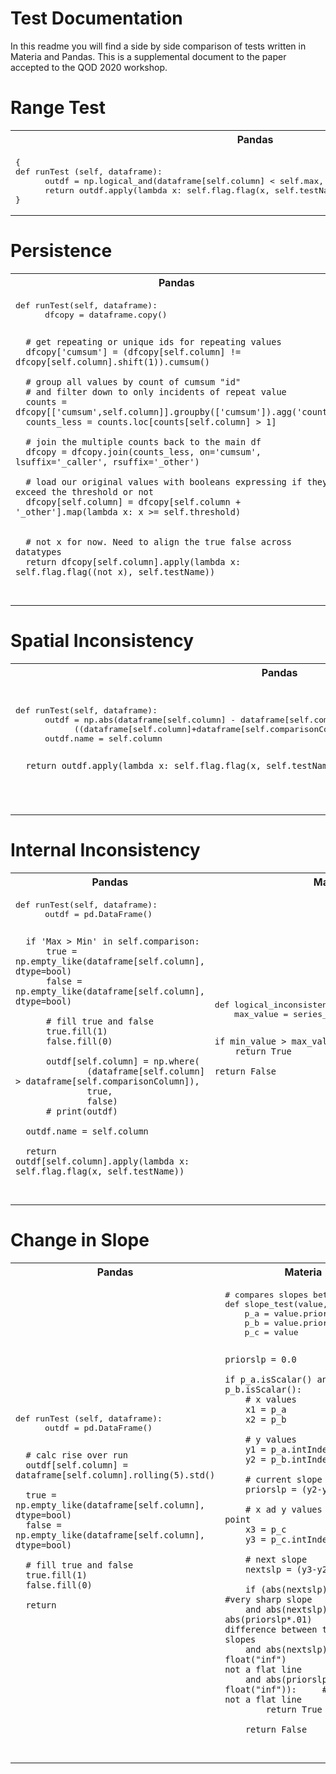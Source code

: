 # Test Documentation

In this readme you will find a side by side comparison of tests written in Materia and Pandas. This is a supplemental document to the paper accepted to the QOD 2020 workshop.

# Range Test

<table>
<tr>
<th>
Pandas
</th>
<th>
Materia
</th>
</tr>

<tr>
<td>
<pre>
{
def runTest (self, dataframe):
      outdf = np.logical_and(dataframe[self.column] < self.max, dataframe[self.column] > self.min)
      return outdf.apply(lambda x: self.flag.flag(x, self.testName))
}
</pre>
</td>
<td>
<pre>
def range_test(value):
    return (value < -20 or value > 20)
</pre>
</td>
</tr>
</table>


# Persistence

<table>
<tr>
<th>
Pandas
</th>
<th>
Materia
</th>
</tr>

<tr>
<td>
<pre>
def runTest(self, dataframe):
      dfcopy = dataframe.copy()

      # get repeating or unique ids for repeating values
      dfcopy['cumsum'] = (dfcopy[self.column] != dfcopy[self.column].shift(1)).cumsum()

      # group all values by count of cumsum "id"
      # and filter down to only incidents of repeat value
      counts = dfcopy[['cumsum',self.column]].groupby(['cumsum']).agg('count')
      counts_less = counts.loc[counts[self.column] > 1]

      # join the multiple counts back to the main df
      dfcopy = dfcopy.join(counts_less, on='cumsum', lsuffix='_caller', rsuffix='_other')

      # load our original values with booleans expressing if they exceed the threshold or not
      dfcopy[self.column] = dfcopy[self.column + '_other'].map(lambda x: x >= self.threshold)


      # not x for now. Need to align the true false across datatypes
      return dfcopy[self.column].apply(lambda x: self.flag.flag((not x), self.testName))
</pre>
</td>
<td>
<pre>
def rv_test(value):
    n = 3
    if not value.isnan():
        if value == value.prior(n):
            return True
    return False

</pre>
</td>
</tr>
</table>

# Spatial Inconsistency

<table>
<tr>
<th>
Pandas
</th>
<th>
Materia
</th>
</tr>

<tr>
<td>
<pre>
def runTest(self, dataframe):
      outdf = np.abs(dataframe[self.column] - dataframe[self.comparisonColumn]) /
            ((dataframe[self.column]+dataframe[self.comparisonColumn]/2.0)) * 100.0 < self.percentDifference
      outdf.name = self.column

      return outdf.apply(lambda x: self.flag.flag(x, self.testName))
</pre>
</td>
<td>
<pre>
def spatial_inconsistency(value, i):
    comp_val = series_max_10.value().at(value)
    threshold = abs(value * 2)

    if comp_val > (value + threshold) or comp_val < (value - threshold):
        return True

    return False

</pre>
</td>
</tr>
</table>


# Internal Inconsistency

<table>
<tr>
<th>
Pandas
</th>
<th>
Materia
</th>
</tr>

<tr>
<td>
<pre>
def runTest(self, dataframe):
      outdf = pd.DataFrame()

      if 'Max > Min' in self.comparison:
          true = np.empty_like(dataframe[self.column], dtype=bool)
          false = np.empty_like(dataframe[self.column], dtype=bool)

          # fill true and false
          true.fill(1)
          false.fill(0)

          outdf[self.column] = np.where(
                  (dataframe[self.column] > dataframe[self.comparisonColumn]), 
                  true, 
                  false)
          # print(outdf)

      outdf.name = self.column

      return outdf[self.column].apply(lambda x: self.flag.flag(x, self.testName))
</pre>
</td>
<td>
<pre>
def logical_inconsistency_min(min_value):
    max_value = series_max.value().at(min_value)

    if min_value > max_value:
        return True

    return False
</pre>
</td>
</tr>
</table>


# Change in Slope

<table>
<tr>
<th>
Pandas
</th>
<th>
Materia
</th>
</tr>

<tr>
<td>
<pre>
def runTest (self, dataframe):
      outdf = pd.DataFrame()

      # calc rise over run
      outdf[self.column] = dataframe[self.column].rolling(5).std()

      true = np.empty_like(dataframe[self.column], dtype=bool)
      false = np.empty_like(dataframe[self.column], dtype=bool)

      # fill true and false
      true.fill(1)
      false.fill(0)

      return
</pre>
</td>
<td>
<pre>
# compares slopes between values
def slope_test(value, i):
    p_a = value.prior(2)[0]
    p_b = value.prior(2)[1]
    p_c = value

    priorslp = 0.0

    if p_a.isScalar() and p_b.isScalar():
        # x values
        x1 = p_a
        x2 = p_b

        # y values
        y1 = p_a.intIndex()
        y2 = p_b.intIndex()

        # current slope
        priorslp = (y2-y1)/(x2-x1)

        # x ad y values for next point
        x3 = p_c
        y3 = p_c.intIndex()

        # next slope
        nextslp = (y3-y2)/(x3-x2)

        if (abs(nextslp) < .1                   #very sharp slope
        and abs(nextslp) < abs(priorslp*.01)    #big difference between the two slopes
        and abs(nextslp) != float("inf")        #slope is not a flat line
        and abs(priorslp) != float("inf")):     #slope is not a flat line
            return True

        return False

</pre>
</td>
</tr>
</table>
